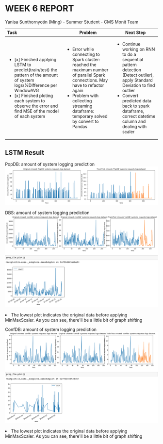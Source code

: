 WEEK 6 REPORT
==============
Yanisa Sunthornyotin (Ming) - Summer Student - CMS Monit Team

|        Task        |  Problem  | Next Step  | 
|:--------|------------| ------------|
| <ul><li>[x] Finished applying LSTM to predict(train/test) the pattern of the amount of system logs/%Difference per WindowAVG</li><li>[x] Finished ploting each system to observe the error and find MSE of the model of each system</li></ul>| <ul><li>Error while connecting to Spark cluster: reached the maximum number of parallel Spark connections. May have to refactor again</li><li>Problem with collecting streaming dataframe: temporary solved by convert to Pandas</li></ul> | <ul><li> Continue working on RNN to do a sequential pattern detection (Detect outlier), apply Standard Deviation to find outlier</li><li>Convert predicted data back to spark dataframe, correct datetime column and dealing with scaler</li><ul> |
 
 

LSTM Result
------------------
PopDB: amount of system logging prediction
![alt text](https://github.com/operationalintelligence/EmailAlertingSystem/blob/master/screenshots/LSTM_popdb.png)


DBS: amount of system logging prediction
![alt text](https://github.com/operationalintelligence/EmailAlertingSystem/blob/master/screenshots/LSTM_dbs.png)
<li>The lowest plot indicates the original data before applying MinMaxScaler. As you can see, there'll be a little bit of graph shifting</li>


ConfDB: amount of system logging prediction
![alt text](https://github.com/operationalintelligence/EmailAlertingSystem/blob/master/screenshots/LSTM_confdb.png)
<li>The lowest plot indicates the original data before applying MinMaxScaler. As you can see, there'll be a little bit of graph shifting</li>
